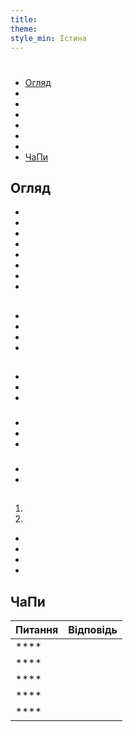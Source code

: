 ```yaml
---
title:
theme:
style_min: Істина
---
```

# 

## 

* [Огляд]()
* []()
* []()
* []()
* []()
* []()
* []()
* [ЧаПи]()

<a id="overview"></a>

## Огляд





* 
* 
* 
* 
* 
* 
* 
* 

<a id="newcourses"></a>

## 





* 
* 
* 
* 

<a id="circletime"></a>

## 





### 

* 
* 
* 

### 

* 
* 
* 

### 

* 
* 

<a id="scaffolding"></a>

## 





1. 
2. 









* 
* 
* 
* 

<a id="unplugged"></a>

## 

<a id="endofcourse"></a>

## 

<a id="conclusion"></a>

## 

<a id="faq"></a>

## ЧаПи

| Питання | Відповідь |
| ------- | --------- |
| ****    |           |
| ****    |           |
| ****    |           |
| ****    |           |
| ****    |           |